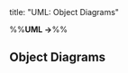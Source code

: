 <frontmatter>
title: "UML: Object Diagrams"
</frontmatter>

<link rel="stylesheet" href="{{baseUrl}}/css/textbook.css">

<div class="website-content">

%%**UML →**%%

## Object Diagrams

<div id="main">

<include src="introduction/embed.md" />
<include src="objects/embed.md" />
<include src="associations/what/embed.md" />

</div>

</div>

